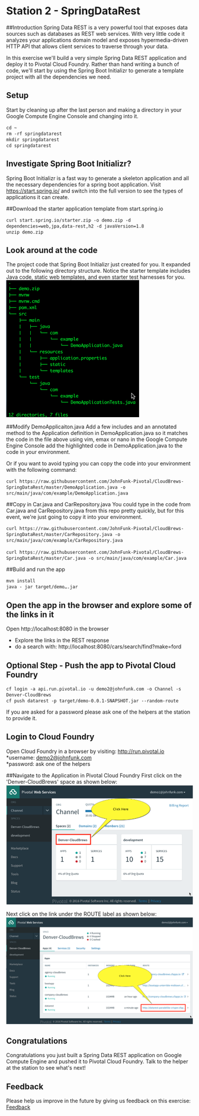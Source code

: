 # Station 2 - SpringDataRest

##Introduction
Spring Data REST is a very powerful tool that exposes data sources such as databases as REST web services.  With very little code it analyzes your applications domain model and exposes hypermedia-driven HTTP API that allows client services to traverse through your data.

In this exercise we'll build a very simple Spring Data REST application and deploy it to Pivotal Cloud Foundry.   Rather than hand writing a bunch of code, we'll start by using the Spring Boot Initializr to generate a template project with all the dependencies we need.

## Setup
Start by cleaning up after the last person and making a directory in your Google Compute Engine Console and changing into it.
```
cd ~
rm -rf springdatarest
mkdir springdatarest
cd springdatarest
```

## Investigate Spring Boot Initializr?
Spring Boot Initializr is a fast way to generate a skeleton application and all the necessary dependencies for a spring boot application. Visit https://start.spring.io/ and switch into the full version to see the types of applications it can create.

##Download the starter application template from start.spring.io
```
curl start.spring.io/starter.zip -o demo.zip -d dependencies=web,jpa,data-rest,h2 -d javaVersion=1.8
unzip demo.zip
```
## Look around at the code
The project code that Spring Boot Initializr just created for you.  It expanded out to the following directory structure.  Notice the starter template includes Java code, static web templates, and even starter test harnesses for you.
![Tree View of the Application](https://github.com/JohnFunk-Pivotal/CloudBrews-SpringDataRest/blob/master/TreeViewOfApplication.png "Tree View of the Application")


##Modify DemoApplicaiton.java
Add a few includes and an annotated method to the Application definition in DemoApplication.java so it matches the code in the file above using vim, emax or nano in the Google Compute Engine Console add the highlighted code in DemoApplication.java to the code in your environment.  

Or if you want to avoid typing you can copy the code into your environment with the following command:
```
curl https://raw.githubusercontent.com/JohnFunk-Pivotal/CloudBrews-SpringDataRest/master/DemoApplication.java -o src/main/java/com/example/DemoApplication.java
```
##Copy in Car.java and CarRepository.java
You could type in the code from Car.java and CarRepository.java from this repo pretty quickly, but for this event, we're just going to copy it into your environment.
```
curl https://raw.githubusercontent.com/JohnFunk-Pivotal/CloudBrews-SpringDataRest/master/CarRepository.java -o src/main/java/com/example/CarRepository.java

curl https://raw.githubusercontent.com/JohnFunk-Pivotal/CloudBrews-SpringDataRest/master/Car.java -o src/main/java/com/example/Car.java
```

##Build and run the app
```
mvn install
java - jar target/demo….jar
```

## Open the app in the browser and explore some of the links in it  
Open http://localhost:8080 in the browser
  * Explore the links in the REST response
  * do a search with: http://localhost:8080/cars/search/find?make=ford

## Optional Step - Push the app to Pivotal Cloud Foundry
```
cf login -a api.run.pivotal.io -u demo2@johnfunk.com -o Channel -s Denver-CloudBrews
cf push datarest -p target/demo-0.0.1-SNAPSHOT.jar --random-route
```

If you are asked for a password please ask one of the helpers at the station to provide it.

## Login to Cloud Foundry
Open Cloud Foundry in a browser by visiting:  http://run.pivotal.io  
   *username: demo2@johnfunk.com  
   *password:  ask one of the helpers  

##Navigate to the Application in Pivotal Cloud Foundry
First click on the 'Denver-CloudBrews' space as shown below:
![CloudFoundrySpace](https://github.com/JohnFunk-Pivotal/CloudBrews-SpringDataRest/blob/master/CloudFoundrySpace.png "Space view on PCF")  

Next click on the link under the ROUTE label as shown below:
![CloudFoundryApps](https://github.com/JohnFunk-Pivotal/CloudBrews-SpringDataRest/blob/master/CloudFoundryApps.png "Apps view on PCF")

## Congratulations
Congratulations you just built a Spring Data REST application on Google Compute Engine and pushed it to Pivotal Cloud Foundry.  Talk to the helper at the station to see what's next!

## Feedback
Please help us improve in the future by giving us feedback on this exercise: [Feedback](http://pivotal.DSUW.sgizmo.com/s3/?station=2)
